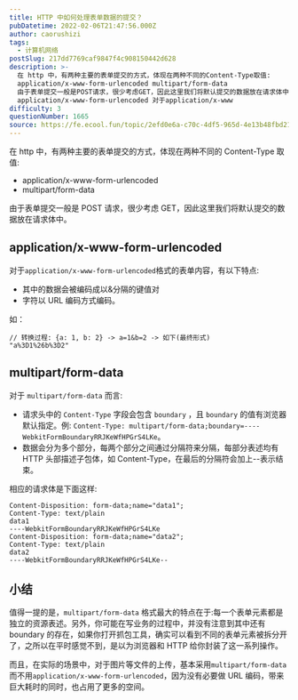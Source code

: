 ```yaml
---
title: HTTP 中如何处理表单数据的提交？
pubDatetime: 2022-02-06T21:47:56.000Z
author: caorushizi
tags:
  - 计算机网络
postSlug: 217dd7769caf9847f4c908150442d628
description: >-
  在 http 中，有两种主要的表单提交的方式，体现在两种不同的Content-Type取值:
  application/x-www-form-urlencoded multipart/form-data
  由于表单提交一般是POST请求，很少考虑GET，因此这里我们将默认提交的数据放在请求体中。
  application/x-www-form-urlencoded 对于application/x-www
difficulty: 3
questionNumber: 1665
source: https://fe.ecool.fun/topic/2efd0e6a-c70c-4df5-965d-4e13b48fbd21
---
```


在 http 中，有两种主要的表单提交的方式，体现在两种不同的 Content-Type 取值:

- application/x-www-form-urlencoded
- multipart/form-data

由于表单提交一般是 POST 请求，很少考虑 GET，因此这里我们将默认提交的数据放在请求体中。

## application/x-www-form-urlencoded

对于`application/x-www-form-urlencoded`格式的表单内容，有以下特点:

- 其中的数据会被编码成以&分隔的键值对
- 字符以 URL 编码方式编码。

如：

```
// 转换过程: {a: 1, b: 2} -> a=1&b=2 -> 如下(最终形式)
"a%3D1%26b%3D2"
```

## multipart/form-data

对于 `multipart/form-data` 而言:

- 请求头中的 `Content-Type` 字段会包含 `boundary` ，且 `boundary` 的值有浏览器默认指定。例: `Content-Type: multipart/form-data;boundary=----WebkitFormBoundaryRRJKeWfHPGrS4LKe`。
- 数据会分为多个部分，每两个部分之间通过分隔符来分隔，每部分表述均有 HTTP 头部描述子包体，如 Content-Type，在最后的分隔符会加上--表示结束。

相应的请求体是下面这样:

```
Content-Disposition: form-data;name="data1";
Content-Type: text/plain
data1
----WebkitFormBoundaryRRJKeWfHPGrS4LKe
Content-Disposition: form-data;name="data2";
Content-Type: text/plain
data2
----WebkitFormBoundaryRRJKeWfHPGrS4LKe--
```

## 小结

值得一提的是，`multipart/form-data` 格式最大的特点在于:每一个表单元素都是独立的资源表述。另外，你可能在写业务的过程中，并没有注意到其中还有 boundary 的存在，如果你打开抓包工具，确实可以看到不同的表单元素被拆分开了，之所以在平时感觉不到，是以为浏览器和 HTTP 给你封装了这一系列操作。

而且，在实际的场景中，对于图片等文件的上传，基本采用`multipart/form-data`而不用`application/x-www-form-urlencoded`，因为没有必要做 URL 编码，带来巨大耗时的同时，也占用了更多的空间。
